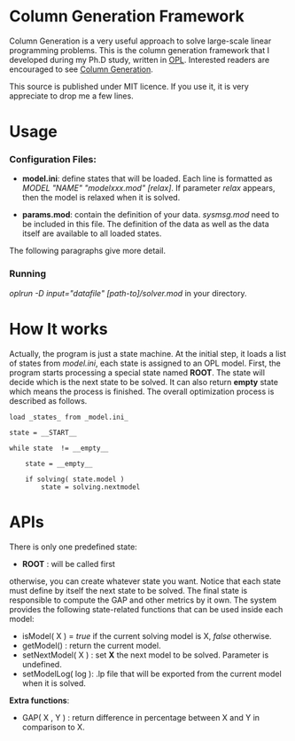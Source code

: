Column Generation Framework
===========================

Column Generation is a very useful approach to solve large-scale linear programming problems. 
This is the column generation framework that I developed during my Ph.D study, written in [OPL][opl]. 
Interested readers are encouraged to see [Column Generation][cgbook].

This source is published under MIT licence. If you use it, it is very appreciate to drop me a few lines.


[opl]: http://www-01.ibm.com/software/integration/optimization/cplex-optimization-studio/
[cgbook]: http://www.amazon.com/Column-Generation-Gerad-25th-Anniversary/dp/0387254854



Usage
=====

### Configuration Files:

+ __model.ini__: define states that will be loaded. Each line is formatted as _MODEL "NAME" "modelxxx.mod" [relax]_. If parameter 
_relax_ appears, then the model is relaxed when it is solved.

+ __params.mod__: contain the definition of your data. _sysmsg.mod_ need to be included in this file. The definition of the data
as well as the data itself are available to all loaded states.

The following paragraphs give more detail.

### Running

_oplrun -D input="datafile" [path-to]/solver.mod_  in your directory.


How It works
============

Actually, the program is just a state machine. At the initial step, it loads a list of states from _model.ini_, each state
is assigned to an OPL model. First, the program starts processing a special state named __ROOT__. The state will decide 
which is the next state to be solved. It can also return __empty__ state which means the process is finished. 
The overall optimization process is described as follows. 

	load _states_ from _model.ini_
	
	state = __START__

	while state  != __empty__

		state = __empty__
		
		if solving( state.model )
			state = solving.nextmodel


APIs
====

There is only one predefined state:

+ __ROOT__ : will be called first

otherwise, you can create whatever state you want. Notice that each state must define by itself the next state to be solved.
The final state is responsible to compute the GAP and other metrics by it own.
The system provides the following state-related functions that can be used inside each model:

- isModel( X )      = _true_ if the current solving model is X, _false_ otherwise.
- getModel()       : return the current model.    
- setNextModel( X ) : set __X__ the next model to be solved. Parameter is undefined.
- setModelLog( log ): .lp file that will be exported from the current model when it is solved.

__Extra functions__:

- GAP( X , Y ) : return difference in percentage between X and Y in comparison to X.
